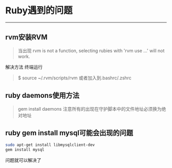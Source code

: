 # Ruby遇到的问题
---

## rvm安装RVM
>当出现
>rvm is not a function, selecting rubies with 'rvm use ...' will not work.

解决方法 终端运行
>$ source ~/.rvm/scripts/rvm
> 或者加入到.bashrc/.zshrc


## ruby daemons使用方法
>gem install daemons 注意所有的出现在守护脚本中的文件地址必须换为绝对地址

## ruby gem install mysql可能会出现的问题
```bash
sudo apt-get install libmysqlclient-dev
gem install mysql
```
问题就可以解决了
